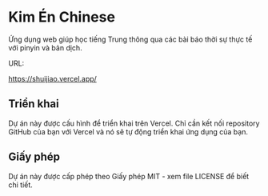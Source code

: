 # Kim Én Chinese

Ứng dụng web giúp học tiếng Trung thông qua các bài báo thời sự thực tế với pinyin và bản dịch.

URL:

https://shuijiao.vercel.app/


## Triển khai

Dự án này được cấu hình để triển khai trên Vercel. Chỉ cần kết nối repository GitHub của bạn với Vercel và nó sẽ tự động triển khai ứng dụng của bạn.

## Giấy phép

Dự án này được cấp phép theo Giấy phép MIT - xem file LICENSE để biết chi tiết.

